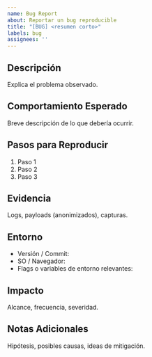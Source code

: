 ```yaml
---
name: Bug Report
about: Reportar un bug reproducible
title: "[BUG] <resumen corto>"
labels: bug
assignees: ''
---
```


## Descripción

Explica el problema observado.

## Comportamiento Esperado

Breve descripción de lo que debería ocurrir.

## Pasos para Reproducir

1. Paso 1
2. Paso 2
3. Paso 3

## Evidencia

Logs, payloads (anonimizados), capturas.

## Entorno

- Versión / Commit:
- SO / Navegador:
- Flags o variables de entorno relevantes:

## Impacto

Alcance, frecuencia, severidad.

## Notas Adicionales

Hipótesis, posibles causas, ideas de mitigación.
